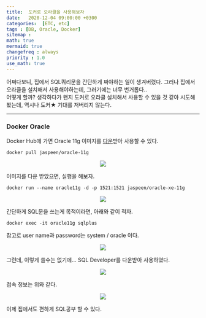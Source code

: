 ```yaml
---
title:  도커로 오라클을 사용해보자
date:   2020-12-04 09:00:00 +0300
categories:  [ETC, etc]
tags : [DB, Oracle, Docker]
sitemap :
math: true
mermaid: true
changefreq : always
priority : 1.0
use_math: true
---
```



어쩌다보니, 집에서 SQL쿼리문을 간단하게 짜야하는 일이 생겨버렸다. 그러나 집에서 오라클을 설치해서 사용해야하는데, 그러기에는 너무 번거롭다..  
어떻게 할까? 생각하다가 왠지 도커로 오라클 설치해서 사용할 수 있을 것 같아 시도해봤는데, 역시나 도커★ 기대를 저버리지 않는다. 

-------

### Docker Oracle 

Docker Hub에 가면 Oracle 11g 이미지를 [다운](https://hub.docker.com/r/jaspeen/oracle-11g)받아 사용할 수 있다. 

```
docker pull jaspeen/oracle-11g
```

<center><img src="../../assets/images/docker.png" ></center>

이미지를 다운 받았으면, 실행을 해보자. 

```
docker run --name oracle11g -d -p 1521:1521 jaspeen/oracle-xe-11g
```

<center><img src="../../assets/images/docker2.png" ></center>

간단하게 SQL문을 쓰는게 목적이라면, 아래와 같이 적자.


```
docker exec -it oracle11g sqlplus
```

참고로 user name과 password는 system / oracle 이다. 


<center><img src="../../assets/images/docker3.png" ></center>

그런데, 이렇게 쓸수는 없기에... SQL Developer를 다운받아 사용하였다.
 
<center><img src="../../assets/images/docker5.png" ></center>

접속 정보는 위와 같다. 

<center><img src="../../assets/images/docker4.png" ></center>

이제 집에서도 편하게 SQL공부 할 수 있다. 




